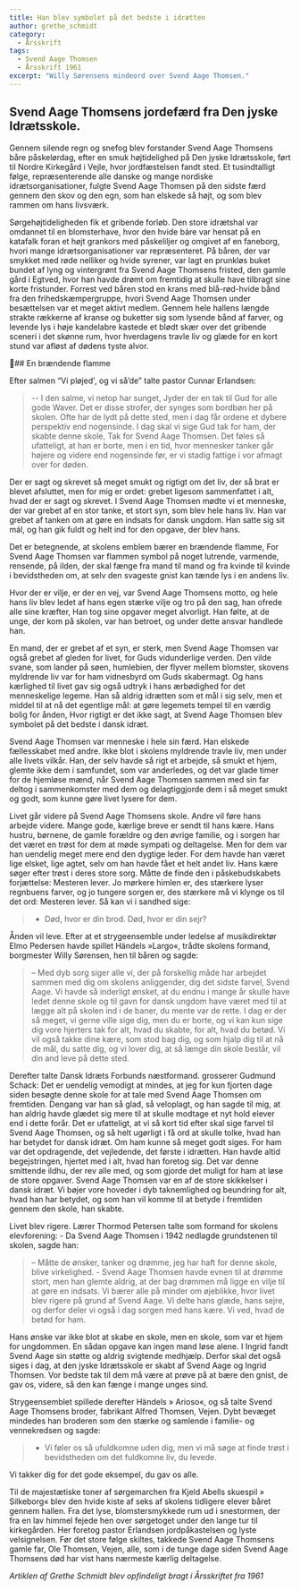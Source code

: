 ```yaml
---
title: Han blev symbolet på det bedste i idrætten
author: grethe_schmidt
category:
  - Årsskrift
tags:
  - Svend Aage Thomsen
  - Årsskrift 1961
excerpt: "Willy Sørensens mindeord over Svend Aage Thomsen."
---
```


## Svend Aage Thomsens jordefærd fra Den jyske Idrætsskole.

Gennem silende regn og snefog blev forstander Svend Aage Thomsens båre påskelørdag, efter en smuk højtidelighed på Den jyske Idrætsskole, ført til Nordre Kirkegård i Vejle, hvor jordfæstelsen fandt sted. Et tusindtalligt følge, repræsenterende alle danske og mange nordiske idrætsorganisationer, fulgte Svend Aage Thomsen på den sidste færd gennem den skov og den egn, som han elskede så højt, og som blev rammen om hans livsværk.

Sørgehøjtideligheden fik et gribende forløb. Den store idrætshal var omdannet til en blomsterhave, hvor den hvide bảre var hensat på en katafalk foran et højt grankors med påskeliljer og omgivet af en faneborg, hvori mange idrætsorganisationer var repræsenteret. På båren, der var smykket med røde nelliker og hvide syrener, var lagt en prunkløs buket bundet af lyng og vintergrønt fra Svend Aage Thomsens fristed, den gamle gård i Egtved, hvor han havde drømt om fremtidig at skulle have tilbragt sine korte fristunder. Forrest ved båren stod en krans med blå-rød-hvide bånd fra den frihedskæmpergruppe, hvori Svend Aage Thomsen under besættelsen var et meget aktivt medlem. Gennem hele hallens længde strakte rækkerne af kranse og buketter sig som lysende bånd af farver, og levende lys i høje kandelabre kastede et blødt skær over det gribende sceneri i det skønne rum, hvor hverdagens travle liv og glæde for en kort stund var afløst af dødens tyste alvor.

## En brændende flamme

Efter salmen “Vi pløjed', og vi så’de” talte pastor Cunnar Erlandsen: 

> -- I den salme, vi netop har sunget, Jyder der en tak til Gud for alle gode Waver. Det er disse strofer, der synges som bordbøn her på skolen. Ofte har de lydt på dette sted, men i dag får ordene et dybere perspektiv end nogensinde. I dag skal vi sige Gud tak for ham, der skabte denne skole, Tak for Svend Aage Thomsen. Det føles så ufatteligt, at han er borte, men i en tid, hvor mennesker tanker går højere og videre end nogensinde før, er vi stadig fattige i vor afmagt over for døden.

Der er sagt og skrevet så meget smukt og rigtigt om det liv, der så brat er blevet afsluttet, men for mig er ordet: grebet ligesom sammenfattet i alt, hvad der er sagt og skrevet. I Svend Aage Thomsen mødte vi et menneske, der var grebet af en stor tanke, et stort syn, som blev hele hans liv. Han var grebet af tanken om at gøre en indsats for dansk ungdom. Han satte sig sit mál, og han gik fuldt og helt ind for den opgave, der blev hans.

Det er betegnende, at skolens emblem bærer en brændende flamme, For Svend Aage Thomsen var flammen symbol på noget lutrende, varmende, rensende, på ilden, der skal fænge fra mand til mand og fra kvinde til kvinde i bevidstheden om, at selv den svageste gnist kan tænde lys i en andens liv.

Hvor der er vilje, er der en vej, var Svend Aage Thomsens motto, og hele hans liv blev ledet af hans egen stærke vilje og tro på den sag, han ofrede alle sine kræfter, Han tog sine opgaver meget alvorligt. Han følte, at de unge, der kom på skolen, var han betroet, og under dette ansvar handlede han.

En mand, der er grebet af et syn, er sterk, men Svend Aage Thomsen var også grebet af gleden for livet, for Guds vidunderlige verden. Den vilde svane, som lander på søen, humlebien, der flyver mellem blomster, skovens myldrende liv var for ham vidnesbyrd om Guds skabermagt. Og hans kærlighed til livet gav sig også udtryk i hans ærbødighed for det menneskelige legeme. Han så aldrig idrætten som et mål i sig selv, men et middel til at nå det egentlige mål: at gøre legemets tempel til en værdig bolig for ånden, Hvor rigtigt er det ikke sagt, at Svend Aage Thomsen blev symbolet på det bedste i dansk idræt.

Svend Aage Thomsen var menneske i hele sin færd. Han elskede fællesskabet med andre. Ikke blot i skolens myldrende travle liv, men under alle livets vilkår. Han, der selv havde så rigt et arbejde, så smukt et hjem, glemte ikke dem i samfundet, som var anderledes, og det var glade timer for de hjemløse mænd, når Svend Aage Thomsen sammen med sin far deltog i sammenkomster med dem og delagtiggjorde dem i så meget smukt og godt, som kunne gøre livet lysere for dem.

Livet går videre på Svend Aage Thomsens skole. Andre vil føre hans arbejde videre. Mange gode, kærlige breve er sendt til hans kære. Hans hustru, børnene, de gamle forældre og den øvrige familie, og i sorgen har det været en trøst for dem at møde sympati og deltagelse. Men for dem var han uendelig meget mere end den dygtige leder. For dem havde han været lige elsket, lige agtet, selv om han havde fået et helt andet liv. Hans kære søger efter trøst i deres store sorg. Måtte de finde den i påskebudskabets forjættelse: Mesteren lever. Jo mørkere himlen er, des stærkere lyser regnbuens farver, og jo tungere sorgen er, des stærkere må vi klynge os til det ord: Mesteren lever. Så kan vi i sandhed sige: 

> - Død, hvor er din brod. Død, hvor er din sejr?

Ånden vil leve. Efter at et strygeensemble under ledelse af musikdirektør Elmo Pedersen havde spillet Händels »Largo«, trådte skolens formand, borgmester Willy Sørensen, hen til båren og sagde: 

> – Med dyb sorg siger alle vi, der på forskellig måde har arbejdet sammen med dig om skolens anliggender, dig det sidste farvel, Svend Aage. Vi havde så inderligt ønsket, at du endnu i mange år skulle have ledet denne skole og til gavn for dansk ungdom have været med til at lægge alt på skolen ind i de baner, du mente var de rette. I dag er der så meget, vi gerne ville sige dig, men du er borte, og vi kan kun sige dig vore hjerters tak for alt, hvad du skabte, for alt, hvad du betød. Vi vil også takke dine kære, som stod bag dig, og som hjalp dig til at nå de mål, du satte dig, og vi lover dig, at så længe din skole består, vil din and leve på dette sted.

Derefter talte Dansk Idræts Forbunds næstformand. grosserer Gudmund Schack: Det er uendelig vemodigt at mindes, at jeg for kun fjorten dage siden besøgte denne skole for at tale med Svend Aage Thomsen om fremtiden. Dengang var han så glad, så veloplagt, og han sagde til mig, at han aldrig havde glædet sig mere til at skulle modtage et nyt hold elever end i dette forår. Det er ufatteligt, at vi så kort tid efter skal sige farvel til Svend Aage Thomsen, og så helt ugørligt i få ord at skulle tolke, hvad han har betydet for dansk idræt. Om ham kunne så meget godt siges. For ham var det opdragende, det vejledende, det første i idrætten. Han havde altid begejstringen, hjertet med i alt, hvad han foretog sig. Det var denne smittende ildhu, der rev alle med, og som gjorde det muligt for ham at løse de store opgaver. Svend Aage Thomsen var en af de store skikkelser i dansk idræt. Vi bøjer vore hoveder i dyb taknemlighed og beundring for alt, hvad han har betydet, og som han vil komme til at betyde i fremtiden gennem den skole, han skabte.

Livet blev rigere. Lærer Thormod Petersen talte som formand for skolens elevforening: - Da Svend Aage Thomsen i 1942 nedlagde grundstenen til skolen, sagde han: 

> – Måtte de ønsker, tanker og drømme, jeg har haft for denne skole, blive virkelighed. - Svend Aage Thomsen havde evnen til at drømme stort, men han glemte aldrig, at der bag drømmen må ligge en vilje til at gøre en indsats. Vi bærer alle på minder om øjeblikke, hvor livet blev rigere på grund af Svend Aage. Vi delte hans glæde, hans sejre, og derfor deler vi også i dag sorgen med hans kære. Vi ved, hvad de betød for ham.

Hans ønske var ikke blot at skabe en skole, men en skole, som var et hjem for ungdommen. En sådan opgave kan ingen mand løse alene. I Ingrid fandt Svend Aage sin støtte og aldrig svigtende medhjælp. Derfor skal det også siges i dag, at den jyske Idrætsskole er skabt af Svend Aage og Ingrid Thomsen. Vor bedste tak til dem må være at prøve på at bære den gnist, de gav os, videre, så den kan fænge i mange unges sind.

Strygeensemblet spillede derefter Händels » Arioso«, og så talte Svend Aage Thomsens broder, fabrikant Alfred Thomsen, Vejen. Dybt bevæget mindedes han broderen som den stærke og samlende i familie- og vennekredsen og sagde:

> - Vi føler os så ufuldkomne uden dig, men vi må søge at finde trøst i bevidstheden om det fuldkomne liv, du levede.

Vi takker dig for det gode eksempel, du gav os alle.

Til de majestætiske toner af sørgemarchen fra Kjeld Abells skuespil » Silkeborg« blev den hvide kiste af seks af skolens tidligere elever båret gennem hallen. Fra det lyse, blomstersmykkede rum ud i snestormen, der fra en lav himmel fejede hen over sørgetoget under den lange tur til kirkegården. Her foretog pastor Erlandsen jordpåkastelsen og lyste velsignelsen. Før det store følge skiltes, takkede Svend Aage Thomsens gamle far, Ole Thomsen, Vejen, alle, som i de tunge dage siden Svend Aage Thomsens død har vist hans nærmeste kærlig deltagelse.

_Artiklen af Grethe Schmidt blev opfindeligt bragt i Årsskriftet fra 1961_
